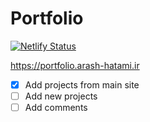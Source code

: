 # Portfolio

[![Netlify Status](https://api.netlify.com/api/v1/badges/c055b1f4-bd45-4199-925d-02b9ffbc0fc1/deploy-status)](https://app.netlify.com/sites/arash-portfolio/deploys)

https://portfolio.arash-hatami.ir

- [x] Add projects from main site
- [ ] Add new projects
- [ ] Add comments
